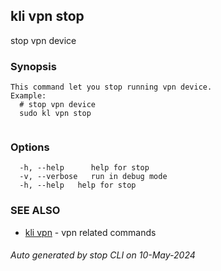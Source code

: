 ## kli vpn stop

stop vpn device

### Synopsis

```
This command let you stop running vpn device.
Example:
  # stop vpn device
  sudo kl vpn stop
	
```

### Options

```
  -h, --help      help for stop
  -v, --verbose   run in debug mode
  -h, --help   help for stop
```

### SEE ALSO

* [kli vpn](kli_vpn.md)  - vpn related commands

###### Auto generated by stop CLI on 10-May-2024
